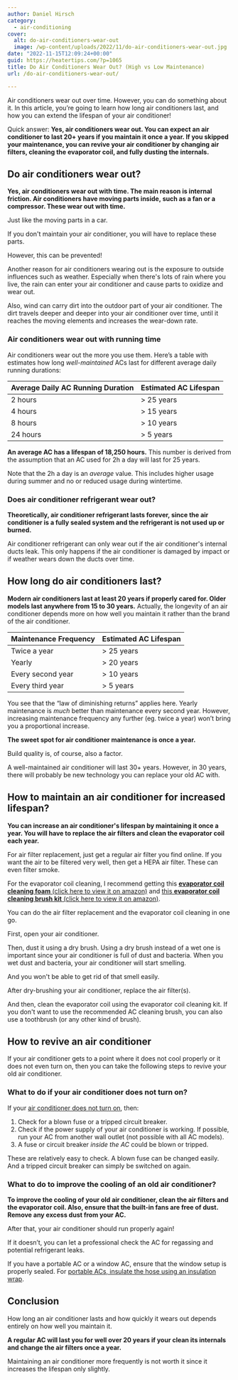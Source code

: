 ```yaml
---
author: Daniel Hirsch
category:
  - air-conditioning
cover:
  alt: do-air-conditioners-wear-out
  image: /wp-content/uploads/2022/11/do-air-conditioners-wear-out.jpg
date: "2022-11-15T12:09:24+00:00"
guid: https://heatertips.com/?p=1065
title: Do Air Conditioners Wear Out? (High vs Low Maintenance)
url: /do-air-conditioners-wear-out/

---
```

Air conditioners wear out over time. However, you can do something about it. In this article, you’re going to learn how long air conditioners last, and how you can extend the lifespan of your air conditioner!

Quick answer: **Yes, air conditioners wear out. You can expect an air conditioner to last 20+ years if you maintain it once a year. If you skipped your maintenance, you can revive your air conditioner by changing air filters, cleaning the evaporator coil, and fully dusting the internals.**

## Do air conditioners wear out?

**Yes, air conditioners wear out with time. The main reason is internal friction. Air conditioners have moving parts inside, such as a fan or a compressor. These wear out with time.**

Just like the moving parts in a car.

If you don't maintain your air conditioner, you will have to replace these parts.

However, this can be prevented!

Another reason for air conditioners wearing out is the exposure to outside influences such as weather. Especially when there's lots of rain where you live, the rain can enter your air conditioner and cause parts to oxidize and wear out.

Also, wind can carry dirt into the outdoor part of your air conditioner. The dirt travels deeper and deeper into your air conditioner over time, until it reaches the moving elements and increases the wear-down rate.

### Air conditioners wear out with running time

Air conditioners wear out the more you use them. Here’s a table with estimates how long _well-maintained_ ACs last for different average daily running durations:

Average Daily AC Running Duration | Estimated AC Lifespan
--- | ---
2 hours | > 25 years
4 hours | > 15 years
8 hours | > 10 years
24 hours | > 5 years

**An average AC has a lifespan of 18,250 hours.** This number is derived from the assumption that an AC used for 2h a day will last for 25 years.

Note that the 2h a day is an _average_ value. This includes higher usage during summer and no or reduced usage during wintertime.

### Does air conditioner refrigerant wear out?

**Theoretically, air conditioner refrigerant lasts forever, since the air conditioner is a fully sealed system and the refrigerant is not used up or burned.**

Air conditioner refrigerant can only wear out if the air conditioner's internal ducts leak. This only happens if the air conditioner is damaged by impact or if weather wears down the ducts over time.

## How long do air conditioners last?

**Modern air conditioners last at least 20 years if properly cared for. Older models last anywhere from 15 to 30 years.** Actually, the longevity of an air conditioner depends more on how well you maintain it rather than the brand of the air conditioner.

Maintenance Frequency | Estimated AC Lifespan
--- | ---
Twice a year | > 25 years
Yearly | > 20 years
Every second year | > 10 years
Every third year | > 5 years

You see that the “law of diminishing returns” applies here. Yearly maintenance is _much_ better than maintenance every second year. However, increasing maintenance frequency any further (eg. twice a year) won’t bring you a proportional increase.

**The sweet spot for air conditioner maintenance is once a year.**

Build quality is, of course, also a factor.

A well-maintained air conditioner will last 30+ years. However, in 30 years, there will probably be new technology you can replace your old AC with.

## How to maintain an air conditioner for increased lifespan?

**You can increase an air conditioner's lifespan by maintaining it once a year. You will have to replace the air filters and clean the evaporator coil each year.**

For air filter replacement, just get a regular air filter you find online. If you want the air to be filtered very well, then get a HEPA air filter. These can even filter smoke.

For the evaporator coil cleaning, I recommend getting this [**evaporator coil cleaning foam** (click here to view it on amazon)](https://www.amazon.com/Nu-Calgon-4171-75-Rinse-Evaporator-Cleaner/dp/B00DM8KQ3I?keywords=evaporator+coil+cleaner&qid=1668513372&sprefix=evaporator+coil%2Caps%2C260&sr=8-2&linkCode=ll1&tag=heatertips-20&linkId=f5d517144ee1f4a20210074d590ed459&language=en_US&ref_=as_li_ss_tl) and [this **evaporator coil cleaning brush kit** (click here to view it on amazon)](https://www.amazon.com/dp/B07VRQ36K2?psc=1&pd_rd_i=B07VRQ36K2&pd_rd_w=Rzrhv&content-id=amzn1.sym.dd2c6db7-6626-466d-bf04-9570e69a7df0&pf_rd_p=dd2c6db7-6626-466d-bf04-9570e69a7df0&pf_rd_r=KH6MN43B4X3J4SC3WHY2&pd_rd_wg=HayzA&pd_rd_r=91c41e74-cb7c-415a-b881-88be1b154334&s=hi&sp_csd=d2lkZ2V0TmFtZT1zcF9kZXRhaWxfdGhlbWF0aWM&smid=A30DCH6PPMVYFV&spLa=ZW5jcnlwdGVkUXVhbGlmaWVyPUExVE40SENCNkFOUTYzJmVuY3J5cHRlZElkPUEwNTczNzA5MkVPM1FBU0dFNkhQJmVuY3J5cHRlZEFkSWQ9QTAxNjQ2NjgyVTlMN0ZEWkpYNjRRJndpZGdldE5hbWU9c3BfZGV0YWlsX3RoZW1hdGljJmFjdGlvbj1jbGlja1JlZGlyZWN0JmRvTm90TG9nQ2xpY2s9dHJ1ZQ%3D%3D&linkCode=ll1&tag=heatertips-20&linkId=a861b386d9afc20da026473a2fd6bb2b&language=en_US&ref_=as_li_ss_tl).

You can do the air filter replacement and the evaporator coil cleaning in one go.

First, open your air conditioner.

Then, dust it using a dry brush. Using a dry brush instead of a wet one is important since your air conditioner is full of dust and bacteria. When you wet dust and bacteria, your air conditioner will start smelling.

And you won't be able to get rid of that smell easily.

After dry-brushing your air conditioner, replace the air filter(s).

And then, clean the evaporator coil using the evaporator coil cleaning kit. If you don't want to use the recommended AC cleaning brush, you can also use a toothbrush (or any other kind of brush).

## How to revive an air conditioner

If your air conditioner gets to a point where it does not cool properly or it does not even turn on, then you can take the following steps to revive your old air conditioner.

### What to do if your air conditioner does not turn on?

If your [air conditioner does not turn on](/how-to-fix-portable-ac-not-turning-on/), then:

1. Check for a blown fuse or a tripped circuit breaker.
1. Check if the power supply of your air conditioner is working. If possible, run your AC from another wall outlet (not possible with all AC models).
1. A fuse or circuit breaker _inside the AC_ could be blown or tripped.

These are relatively easy to check. A blown fuse can be changed easily. And a tripped circuit breaker can simply be switched on again.

### What to do to improve the cooling of an old air conditioner?

**To improve the cooling of your old air conditioner, clean the air filters and the evaporator coil. Also, ensure that the built-in fans are free of dust. Remove any excess dust from your AC.**

After that, your air conditioner should run properly again!

If it doesn’t, you can let a professional check the AC for regassing and potential refrigerant leaks.

If you have a portable AC or a window AC, ensure that the window setup is properly sealed. For [portable ACs, insulate the hose using an insulation wrap](/how-to-make-portable-air-conditioner-more-efficient/).

## Conclusion

How long an air conditioner lasts and how quickly it wears out depends entirely on how well you maintain it.

**A regular AC will last you for well over 20 years if your clean its internals and change the air filters once a year.**

Maintaining an air conditioner more frequently is not worth it since it increases the lifespan only slightly.

